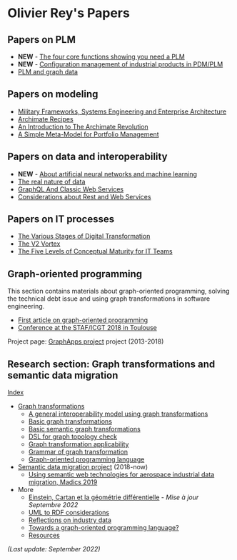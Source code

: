 # Olivier Rey's Papers

## Papers on PLM

* **NEW** - [The four core functions showing you need a PLM](articles/spreadsheet-and-PLM.md)
* **NEW** - [Configuration management of industrial products in PDM/PLM](articles/conf-mgt.md)
* [PLM and graph data](articles/about-plm.md)

## Papers on modeling

* [Military Frameworks, Systems Engineering and Enterprise Architecture](articles/mbse-vs-ea.md)
* [Archimate Recipes](articles/archimate-recipes.md)
* [An Introduction to The Archimate Revolution](articles/archimate-intro.md)
* [A Simple Meta-Model for Portfolio Management](articles/portfolio.md)

## Papers on data and interoperability

* **NEW** - [About artificial neural networks and machine learning](research/about-ml.md)
* [The real nature of data](articles/data-interop.md)
* [GraphQL And Classic Web Services](articles/graphql-web-services.md)
* [Considerations about Rest and Web Services](articles/about-rest.md)

## Papers on IT processes

* [The Various Stages of Digital Transformation](articles/various-stages.md)
* [The V2 Vortex](articles/the-v2-vortex.md)
* [The Five Levels of Conceptual Maturity for IT Teams](articles/five-levels.md)

## Graph-oriented programming

This section contains materials about graph-oriented programming, solving the technical debt issue and using graph transformations in software engineering.

* [First article on graph-oriented programming](graph/first-article.md)
* [Conference at the STAF/ICGT 2018 in Toulouse](graph/staf-icgt2018.md)

Project page: [GraphApps project](research/graphapps.md) project (2013-2018)

## Research section: Graph transformations and semantic data migration

[Index](research/index-research.md)

* [Graph transformations](research/graph-transfo.md)
    * [A general interoperability model using graph transformations](research/graph-interop.md)
    * [Basic graph transformations](research/basic-graph-transformations.md)
    * [Basic semantic graph transformations](research/basic-semantic-graph-transformations.md)
    * [DSL for graph topology check](research/DSL-for-graph-topology-checks.md)
    * [Graph transformation applicability](research/graph-transformation-applicability.md)
    * [Grammar of graph transformation](research/grammar-graph-transformation.md)
    * [Graph-oriented programming language](research/graph-oriented-pl.md)
* [Semantic data migration project](research/data-mig.md) (2018-now)
    * [Using semantic web technologies for aerospace industrial data migration, Madics 2019](research/data-mig.md#madics)
* More
    * [Einstein, Cartan et la géométrie différentielle](research/cartan.md) - *Mise à jour Septembre 2022*
    * [UML to RDF considerations](research/rdf-design-patterns.md)
    * [Reflections on industry data](research/industry-data.md)
    * [Towards a graph-oriented programming language?](research/graph-oriented-pl.md)
    * [Resources](research/resources.md)


*(Last update: September 2022)*

